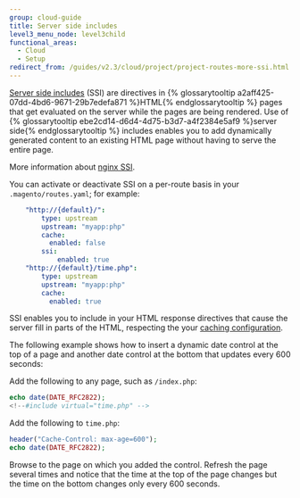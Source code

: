 ```yaml
---
group: cloud-guide
title: Server side includes
level3_menu_node: level3child
functional_areas:
  - Cloud
  - Setup
redirect_from: /guides/v2.3/cloud/project/project-routes-more-ssi.html
---
```


[Server side includes](http://httpd.apache.org/docs/current/howto/ssi.html) (SSI) are directives in {% glossarytooltip a2aff425-07dd-4bd6-9671-29b7edefa871 %}HTML{% endglossarytooltip %} pages that get evaluated on the server while the pages are being rendered. Use of {% glossarytooltip ebe2cd14-d6d4-4d75-b3d7-a4f2384e5af9 %}server side{% endglossarytooltip %} includes enables you to add dynamically generated content to an existing HTML page without having to serve the entire page.

More information about [nginx SSI](http://nginx.org/en/docs/http/ngx_http_ssi_module.html).

You can activate or deactivate SSI on a per-route basis in your
`.magento/routes.yaml`; for example:

```yaml
    "http://{default}/":
	    type: upstream
	    upstream: "myapp:php"
	    cache:
	      enabled: false
	    ssi:
	        enabled: true
	"http://{default}/time.php":
	    type: upstream
	    upstream: "myapp:php"
	    cache:
	      enabled: true
```

SSI enables you to include in your HTML response directives that cause the
server fill in parts of the HTML, respecting the your [caching configuration]({{page.baseurl}}/cloud/configure/caching.html).

The following example shows how to insert a dynamic date control at the top of a page and another date control at the bottom that updates every 600 seconds:

Add the following to any page, such as `/index.php`:

```php
echo date(DATE_RFC2822);
<!--#include virtual="time.php" -->
```

Add the following to `time.php`:

```php
header("Cache-Control: max-age=600");
echo date(DATE_RFC2822);
```

Browse to the page on which you added the control. Refresh the page several times and notice that the time at the top of the page changes but the time on the bottom changes only every 600 seconds.

